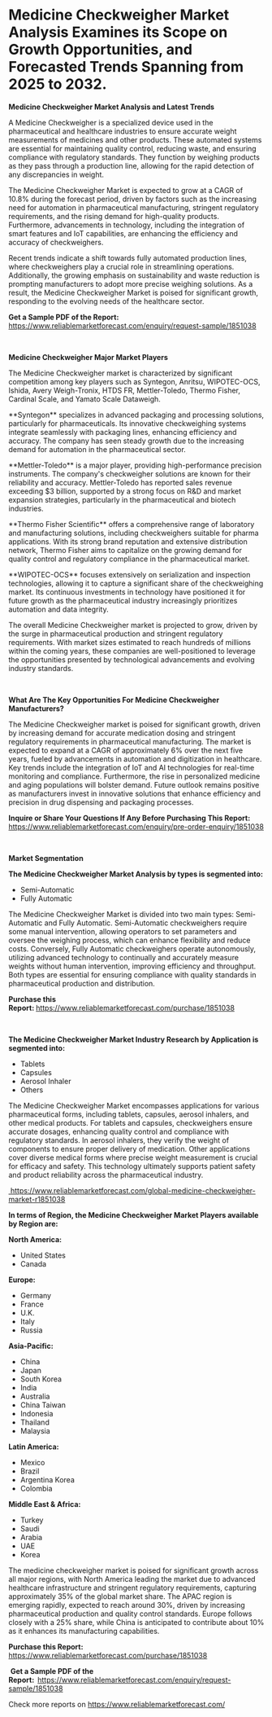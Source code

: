 <p><h1>Medicine Checkweigher Market Analysis Examines its Scope on Growth Opportunities, and Forecasted Trends Spanning from 2025 to 2032.</h1></p><p><strong>Medicine Checkweigher Market Analysis and Latest Trends</strong></p>
<p><p>A Medicine Checkweigher is a specialized device used in the pharmaceutical and healthcare industries to ensure accurate weight measurements of medicines and other products. These automated systems are essential for maintaining quality control, reducing waste, and ensuring compliance with regulatory standards. They function by weighing products as they pass through a production line, allowing for the rapid detection of any discrepancies in weight.</p><p>The Medicine Checkweigher Market is expected to grow at a CAGR of 10.8% during the forecast period, driven by factors such as the increasing need for automation in pharmaceutical manufacturing, stringent regulatory requirements, and the rising demand for high-quality products. Furthermore, advancements in technology, including the integration of smart features and IoT capabilities, are enhancing the efficiency and accuracy of checkweighers. </p><p>Recent trends indicate a shift towards fully automated production lines, where checkweighers play a crucial role in streamlining operations. Additionally, the growing emphasis on sustainability and waste reduction is prompting manufacturers to adopt more precise weighing solutions. As a result, the Medicine Checkweigher Market is poised for significant growth, responding to the evolving needs of the healthcare sector.</p></p>
<p><strong>Get a Sample PDF of the Report:&nbsp;</strong> <a href="https://www.reliablemarketforecast.com/enquiry/request-sample/1851038?utm_campaign=1134&utm_medium=2&utm_source=Github&utm_content=ia&utm_term=07012025&utm_id=medicine-checkweigher">https://www.reliablemarketforecast.com/enquiry/request-sample/1851038</a></p>
<p>&nbsp;</p>
<p><strong>Medicine Checkweigher Major Market Players</strong></p>
<p><p>The Medicine Checkweigher market is characterized by significant competition among key players such as Syntegon, Anritsu, WIPOTEC-OCS, Ishida, Avery Weigh-Tronix, HTDS FR, Mettler-Toledo, Thermo Fisher, Cardinal Scale, and Yamato Scale Dataweigh. </p><p>**Syntegon** specializes in advanced packaging and processing solutions, particularly for pharmaceuticals. Its innovative checkweighing systems integrate seamlessly with packaging lines, enhancing efficiency and accuracy. The company has seen steady growth due to the increasing demand for automation in the pharmaceutical sector.</p><p>**Mettler-Toledo** is a major player, providing high-performance precision instruments. The company's checkweigher solutions are known for their reliability and accuracy. Mettler-Toledo has reported sales revenue exceeding $3 billion, supported by a strong focus on R&D and market expansion strategies, particularly in the pharmaceutical and biotech industries.</p><p>**Thermo Fisher Scientific** offers a comprehensive range of laboratory and manufacturing solutions, including checkweighers suitable for pharma applications. With its strong brand reputation and extensive distribution network, Thermo Fisher aims to capitalize on the growing demand for quality control and regulatory compliance in the pharmaceutical market.</p><p>**WIPOTEC-OCS** focuses extensively on serialization and inspection technologies, allowing it to capture a significant share of the checkweighing market. Its continuous investments in technology have positioned it for future growth as the pharmaceutical industry increasingly prioritizes automation and data integrity.</p><p>The overall Medicine Checkweigher market is projected to grow, driven by the surge in pharmaceutical production and stringent regulatory requirements. With market sizes estimated to reach hundreds of millions within the coming years, these companies are well-positioned to leverage the opportunities presented by technological advancements and evolving industry standards.</p></p>
<p>&nbsp;</p>
<p><strong>What Are The Key Opportunities For Medicine Checkweigher Manufacturers?</strong></p>
<p><p>The Medicine Checkweigher market is poised for significant growth, driven by increasing demand for accurate medication dosing and stringent regulatory requirements in pharmaceutical manufacturing. The market is expected to expand at a CAGR of approximately 6% over the next five years, fueled by advancements in automation and digitization in healthcare. Key trends include the integration of IoT and AI technologies for real-time monitoring and compliance. Furthermore, the rise in personalized medicine and aging populations will bolster demand. Future outlook remains positive as manufacturers invest in innovative solutions that enhance efficiency and precision in drug dispensing and packaging processes.</p></p>
<p><strong>Inquire or Share Your Questions If Any Before Purchasing This Report:</strong> <a href="https://www.reliablemarketforecast.com/enquiry/pre-order-enquiry/1851038?utm_campaign=1134&utm_medium=2&utm_source=Github&utm_content=ia&utm_term=07012025&utm_id=medicine-checkweigher">https://www.reliablemarketforecast.com/enquiry/pre-order-enquiry/1851038</a></p>
<p>&nbsp;</p>
<p><strong>Market Segmentation</strong></p>
<p><strong>The Medicine Checkweigher Market Analysis by types is segmented into:</strong></p>
<p><ul><li>Semi-Automatic</li><li>Fully Automatic</li></ul></p>
<p><p>The Medicine Checkweigher Market is divided into two main types: Semi-Automatic and Fully Automatic. Semi-Automatic checkweighers require some manual intervention, allowing operators to set parameters and oversee the weighing process, which can enhance flexibility and reduce costs. Conversely, Fully Automatic checkweighers operate autonomously, utilizing advanced technology to continually and accurately measure weights without human intervention, improving efficiency and throughput. Both types are essential for ensuring compliance with quality standards in pharmaceutical production and distribution.</p></p>
<p><strong>Purchase this Report:&nbsp;</strong><a href="https://www.reliablemarketforecast.com/purchase/1851038?utm_campaign=1134&utm_medium=2&utm_source=Github&utm_content=ia&utm_term=07012025&utm_id=medicine-checkweigher">https://www.reliablemarketforecast.com/purchase/1851038</a></p>
<p>&nbsp;</p>
<p><strong>The Medicine Checkweigher Market Industry Research by Application is segmented into:</strong></p>
<p><ul><li>Tablets</li><li>Capsules</li><li>Aerosol Inhaler</li><li>Others</li></ul></p>
<p><p>The Medicine Checkweigher Market encompasses applications for various pharmaceutical forms, including tablets, capsules, aerosol inhalers, and other medical products. For tablets and capsules, checkweighers ensure accurate dosages, enhancing quality control and compliance with regulatory standards. In aerosol inhalers, they verify the weight of components to ensure proper delivery of medication. Other applications cover diverse medical forms where precise weight measurement is crucial for efficacy and safety. This technology ultimately supports patient safety and product reliability across the pharmaceutical industry.</p></p>
<p><a href="https://www.reliablemarketforecast.com/global-medicine-checkweigher-market-r1851038?utm_campaign=1134&utm_medium=2&utm_source=Github&utm_content=ia&utm_term=07012025&utm_id=medicine-checkweigher">&nbsp;https://www.reliablemarketforecast.com/global-medicine-checkweigher-market-r1851038</a></p>
<p><strong>In terms of Region, the Medicine Checkweigher Market Players available by Region are:</strong></p>
<p>
    <p> <strong> North America: </strong>
        <ul>
            <li>United States</li>
            <li>Canada</li>
        </ul>
        </p> 
    <p> <strong> Europe: </strong>
        <ul>
            <li>Germany</li>
            <li>France</li>
            <li>U.K.</li>
            <li>Italy</li>
            <li>Russia</li>
        </ul>
        </p> 
    <p> <strong> Asia-Pacific: </strong>
        <ul>
            <li>China</li>
            <li>Japan</li>
            <li>South Korea</li>
            <li>India</li>
            <li>Australia</li>
            <li>China Taiwan</li>
            <li>Indonesia</li>
            <li>Thailand</li>
            <li>Malaysia</li>
        </ul>
        </p> 
    <p> <strong> Latin America: </strong>
        <ul>
            <li>Mexico</li>
            <li>Brazil</li>
            <li>Argentina Korea</li>
            <li>Colombia</li>
        </ul>
        </p> 
    <p> <strong> Middle East & Africa: </strong>
        <ul>
            <li>Turkey</li>
            <li>Saudi</li>
            <li>Arabia</li>
            <li>UAE</li>
            <li>Korea</li>
        </ul>
    </p>
    </p>
<p><p>The medicine checkweigher market is poised for significant growth across all major regions, with North America leading the market due to advanced healthcare infrastructure and stringent regulatory requirements, capturing approximately 35% of the global market share. The APAC region is emerging rapidly, expected to reach around 30%, driven by increasing pharmaceutical production and quality control standards. Europe follows closely with a 25% share, while China is anticipated to contribute about 10% as it enhances its manufacturing capabilities.</p></p>
<p><strong>Purchase this Report: </strong><a href="https://www.reliablemarketforecast.com/purchase/1851038?utm_campaign=1134&utm_medium=2&utm_source=Github&utm_content=ia&utm_term=07012025&utm_id=medicine-checkweigher">https://www.reliablemarketforecast.com/purchase/1851038</a></p>
<p>&nbsp;<strong>Get a Sample PDF of the Report:&nbsp;&nbsp;</strong><a href="https://www.reliablemarketforecast.com/enquiry/request-sample/1851038?utm_campaign=1134&utm_medium=2&utm_source=Github&utm_content=ia&utm_term=07012025&utm_id=medicine-checkweigher">https://www.reliablemarketforecast.com/enquiry/request-sample/1851038</a></p>
<p><strong></strong></p>
<p>Check more reports on <a href="https://www.reliablemarketforecast.com/?utm_campaign=1134&utm_medium=2&utm_source=Github&utm_content=ia&utm_term=07012025&utm_id=medicine-checkweigher">https://www.reliablemarketforecast.com/</a></p>